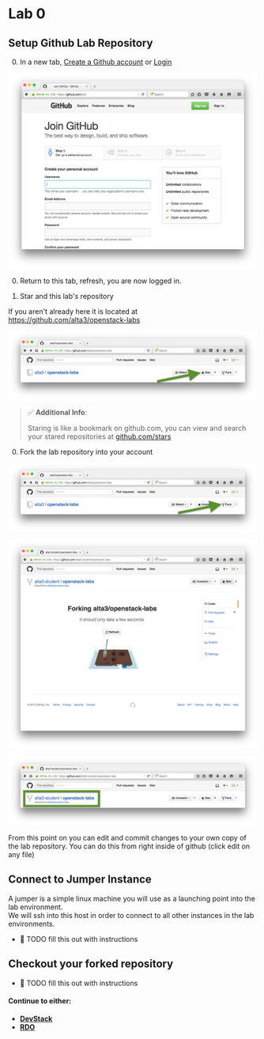 # Lab 0

## Setup Github Lab Repository

0. In a new tab, [Create a Github account](https://github.com/join) or [Login](https://github.com/login)

  ![Create an account](img/github-create.png)
    
0. Return to this tab, refresh, you are now logged in.

0. Star and this lab's repository

  If you aren't already here it is located at https://github.com/alta3/openstack-labs
  
  ![Star this repository](img/github-star.png)

  > :white_check_mark: **Additional Info**:
  >
  > Staring is like a bookmark on github.com,  you can view and search your stared repositories at [github.com/stars](github.com/stars)

0. Fork the lab repository into your account

  ![Fork this repository](img/github-fork1.png)

  ![Fork this repository](img/github-fork2.png)

  ![Fork this repository](img/github-fork3.png)

  From this point on you can edit and commit changes to your own copy of the lab repository.  You can do this from right inside of github (click edit on any file)


## Connect to Jumper Instance

  A jumper is a simple linux machine you will use as a launching point into the lab environment.  
  We will ssh into this host in order to connect to all other instances in the lab environments.
  * :red_circle: TODO fill this out with instructions

## Checkout your forked repository

  * :red_circle: TODO fill this out with instructions


#### Continue to either:
* **[DevStack](../devstack)**
* **[RDO](../rdo)**
